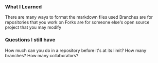 ### What I Learned
There are many ways to format the markdown files used
Branches are for repositories that you work on
Forks are for someone else's open source project that you may modify



### Questions I still have

How much can you do in a repository before it's at its limit?
How many branches?
How many collaborators?
